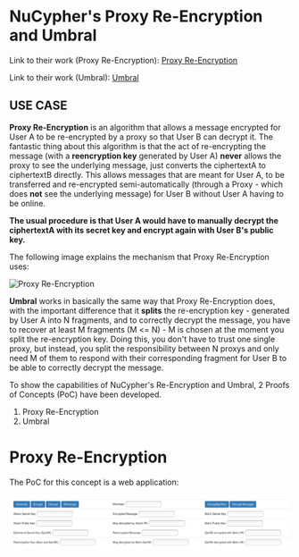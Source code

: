 # NuCypher's Proxy Re-Encryption and Umbral

Link to their work (Proxy Re-Encryption): [Proxy Re-Encryption](https://blog.nucypher.com/proxy-re-encryption-playground-in-python-3bc66170b9bf)

Link to their work (Umbral): [Umbral](https://github.com/nucypher/pyUmbral)

## USE CASE

**Proxy Re-Encryption** is an algorithm that allows a message encrypted for User A to be re-encrypted by a proxy so that User B can decrypt it. The fantastic thing about this algorithm is that the act of re-encrypting the message (with a **reencryption key** generated by User A) **never** allows the proxy to see the underlying message, just converts the ciphertextA to ciphertextB directly. This allows messages that are meant for User A, to be transferred and re-encrypted semi-automatically (through a Proxy - which does **not** see the underlying message) for User B without User A having to be online.

**The usual procedure is that User A would have to manually decrypt the ciphertextA with its secret key and encrypt again with User B's public key.**

The following image explains the mechanism that Proxy Re-Encryption uses:

![Proxy Re-Encryption](https://cdn-images-1.medium.com/max/1000/0*yTKUeeuKPu-aIZdw.)


**Umbral** works in basically the same way that Proxy Re-Encryption does, with the important difference that it **splits** the re-encryption key - generated by User A into N fragments, and to correctly decrypt the message, you have to recover at least M fragments (M <= N) - M is chosen at the moment you split the re-encryption key. Doing this, you don't have to trust one single proxy, but instead, you split the responsibility between N proxys and only need M of them to respond with their corresponding fragment for User B to be able to correctly decrypt the message.


To show the capabilities of NuCypher's Re-Encryption and Umbral, 2 Proofs of Concepts (PoC) have been developed.

1. Proxy Re-Encryption
2. Umbral

# Proxy Re-Encryption

The PoC for this concept is a web application:

![Proxy Re-Encryption](images/ProxyRe-Encryption.PNG)
